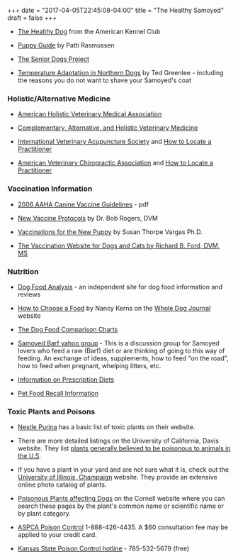 +++
date = "2017-04-05T22:45:08-04:00"
title = "The Healthy Samoyed"
draft = false
+++

- [The Healthy Dog](http://www.akc.org/public_education/healthy_dog.cfm) from the American Kennel Club

- [Puppy Guide](http://www.shadow-woodsams.com/puppyguide.html) by Patti Rasmussen

- [The Senior Dogs Project](http://www.srdogs.com/Pages/care.fr.html)

- [Temperature Adaptation in Northern Dogs](http://www.samoyed.org/heat.html) by Ted Greenlee -
including the reasons you do not want to shave your Samoyed's coat

<div class="heading mb-small">
<h3>Holistic/Alternative Medicine</h3>
</div>

- [American Holistic Veterinary Medical Association](http://www.ahvma.org/)

- [Complementary, Alternative, and Holistic Veterinary Medicine](http://www.altvetmed.org/)

- [International Veterinary Acupuncture Society](http://www.ivas.org/) and [How to Locate a Practitioner](http://www.ivas.org/Members/VetSearch/tabid/124/Default.aspx)

- [American Veterinary Chiropractic Association](http://www.avcadoctors.com/) and [How to Locate a Practitioner](http://www.avcadoctors.com/search_for_avca_certified_doctor.htm)

<div class="heading mb-small">
<h3>Vaccination Information</h3>
</div>

- [2006 AAHA Canine Vaccine Guidelines](http://www.aahanet.org/PublicDocuments/VaccineGuidelines06Revised.pdf) - pdf

- [New Vaccine Protocols](http://www.newvaccinationprotocols.com/) by Dr. Bob Rogers, DVM

- [Vaccinations for the New Puppy](http://www.mirage-samoyeds.com/vaccinations.htm) by Susan Thorpe Vargas Ph.D.

- [The Vaccination Website for Dogs and Cats by Richard B. Ford, DVM, MS](http://www.dvmvac.com/)

<div class="heading mb-small">
<h3>Nutrition</h3>
</div>

- [Dog Food Analysis](http://www.dogfoodanalysis.com/) - an independent site for dog food information and reviews

- [How to Choose a Food](http://www.whole-dog-journal.com/sample/food.html) by Nancy Kerns on the [Whole Dog Journal](http://www.whole-dog-journal.com/) website

- [The Dog Food Comparison Charts](http://www.doberdogs.com/menu.html)

- [Samoyed Barf yahoo group](http://pets.dir.groups.yahoo.com/group/BarfSamoyeds/) - This
is a discussion group for Samoyed lovers who feed a raw (Barf) diet or
are thinking of going to this way of feeding. An exchange of ideas,
supplements, how to feed "on the road", how to feed when pregnant,
whelping litters, etc.

- [Information on Prescription Diets](http://www.prescriptiondiets.com/)

- [Pet Food Recall Information ](/dog-food-recall-information/)

<div class="heading mb-small">
<h3>Toxic Plants and Poisons</h3>
</div>

- [Nestle Purina](http://www.purina.com/dogs/safety/PoisonousPlants.aspx) has a basic list of toxic plants on their website.

- There are more detailed listings on the University of California, Davis
website. They list [plants generally believed to be poisonous to animals in the U.S](http://wric.ucdavis.edu/information/poisonous.pdf).

- If you have a plant in your yard and are not sure what it is, check out the [University of Illinois, Champaign](http://www.library.uiuc.edu/vex/toxic/format.htm) website.
They provide an extensive online photo catalog of plants.

- [Poisonous Plants affecting Dogs](http://www.ansci.cornell.edu/plants/dogs/) on
the Cornell website where you can search these pages by the plant's
common name or scientific name or by plant category.

- [ASPCA Poison Control](http://www.aspca.org/site/PageServer?pagename=pro_apcc) 1-888-426-4435.
A $60 consultation fee may be applied to your credit card.

- [Kansas State Poison Control hotline](http://www.mediarelations.k-state.edu/newsreleases/pethealth/poisonhotline121107.html) - 785-532-5679
(free)

